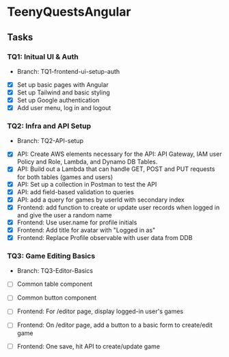 # TeenyQuestsAngular

## Tasks

### TQ1: Initual UI & Auth

- Branch: TQ1-frontend-ui-setup-auth
- [x] Set up basic pages with Angular
- [x] Set up Tailwind and basic styling
- [x] Set up Google authentication
- [x] Add user menu, log in and logout

### TQ2: Infra and API Setup

- Branch: TQ2-API-setup
- [x] API: Create AWS elements necessary for the API: API Gateway, IAM user Policy and Role, Lambda, and Dynamo DB Tables.
- [x] API: Build out a Lambda that can handle GET, POST and PUT requests for both tables (games and users)
- [x] API: Set up a collection in Postman to test the API
- [x] API: add field-based validation to queries
- [x] API: add a query for games by userId with secondary index
- [x] Frontend: add function to create or update user records when logged in and give the user a random name
- [x] Frontend: Use user.name for profile initials
- [x] Frontend: Add title for avatar with "Logged in as"
- [x] Frontend: Replace Profile observable with user data from DDB

### TQ3: Game Editing Basics

- Branch: TQ3-Editor-Basics
- [ ] Common table component
- [ ] Common button component

- [ ] Frontend: For /editor page, display logged-in user's games
- [ ] Frontend: On /editor page, add a button to a basic form to create/edit game
- [ ] Frontend: One save, hit API to create/update game
